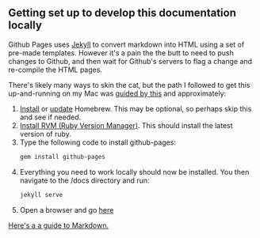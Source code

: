 ## Getting set up to develop this documentation locally

Github Pages uses [Jekyll](https://jekyllrb.com/) to convert markdown into HTML using a set of pre-made templates. However it's a pain the the butt to need to push changes to Github, and then wait for Github's servers to flag a change and re-compile the HTML pages.

There's likely many ways to skin the cat, but the path I followed to get this up-and-running on my Mac was [guided by this](http://kbroman.org/simple_site/pages/local_test.html) and approximately:
1. [Install](https://brew.sh/) or [update](https://docs.brew.sh/FAQ) Homebrew. This may be optional, so perhaps skip this and see if needed.
1. [Install RVM \(Ruby Version Manager\)](http://rvm.io/). This should install the latest version of ruby.
1. Type the following code to install github-pages:
	```bash
	gem install github-pages
	```
1. Everything you need to work locally should now be installed. You then navigate to the /docs directory and run:
	```bash
	jekyll serve
	```
1. Open a browser and go [here](http://localhost:4000)

[Here's a a guide to Markdown.](https://guides.github.com/features/mastering-markdown/)
